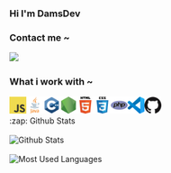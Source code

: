 ### Hi I'm DamsDev

### Contact me ~

[![](https://discord.c99.nl/widget/theme-5/769939285792653325.png)](https://discord.com/users/769939285792653325)

### What i work with ~
<img align="left" alt="JavaScript" width="30px" src="https://raw.githubusercontent.com/github/explore/master/topics/javascript/javascript.png" />
<img align="left" alt="Java" width="30px" src="https://raw.githubusercontent.com/github/explore/main/topics/java/java.png" />
<img align="left" alt="C++" width="30px" src="https://raw.githubusercontent.com/github/explore/main/topics/cpp/cpp.png" />
<img align="left" alt="Node.js" width="30px" src="https://raw.githubusercontent.com/github/explore/master/topics/nodejs/nodejs.png" />
<img align="left" alt="HTML5" width="30px" src="https://raw.githubusercontent.com/github/explore/master/topics/html/html.png" />
<img align="left" alt="CSS3" width="30px" src="https://raw.githubusercontent.com/github/explore/master/topics/css/css.png" />
<img align="left" alt="PHP" width="30px" src="https://raw.githubusercontent.com/github/explore/main/topics/php/php.png" />
<img align="left" alt="Visual Studio Code" width="30px" src="https://raw.githubusercontent.com/github/explore/master/topics/visual-studio-code/visual-studio-code.png" />
<img align="left" alt="GitHub" width="30px" src="https://raw.githubusercontent.com/github/explore/master/topics/github/github.png" />

<br>
<br>
  <summary>:zap: Github Stats</summary>
  <br>
  <img align="left" alt="Github Stats" src="https://github-readme-stats.vercel.app/api?username=DamsDev1&show_icons=true&theme=dark&count_private=true"/>
  <br>
  <br>
  <img align="left" alt="Most Used Languages" src="https://github-readme-stats.vercel.app/api/top-langs/?username=DamsDev1&layout=compact&theme=dark&count_private=true"/>
  <br>
  <!---<img align="left" alt="Wakatime stats" src="https://github-readme-stats.vercel.app/api/wakatime?username=damsdev"/> --->
  <br>
